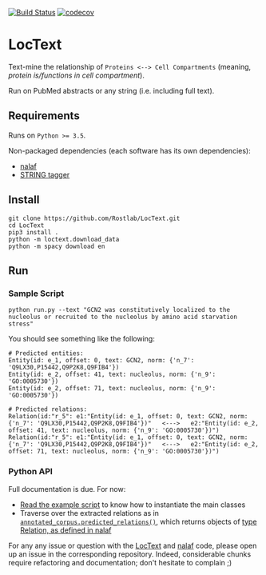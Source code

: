 [![Build Status](https://travis-ci.org/Rostlab/LocText.svg?branch=develop)](https://travis-ci.org/Rostlab/LocText)
[![codecov](https://codecov.io/gh/Rostlab/LocText/branch/develop/graph/badge.svg)](https://codecov.io/gh/Rostlab/LocText)

# LocText

Text-mine the relationship of `Proteins <--> Cell Compartments` (meaning, _protein is/functions in cell compartment_).

Run on PubMed abstracts or any string (i.e. including full text).

## Requirements

Runs on `Python >= 3.5`.

Non-packaged dependencies (each software has its own dependencies):

* [nalaf](https://github.com/Rostlab/nalaf)
* [STRING tagger](https://github.com/juanmirocks/STRING-tagger-server)


## Install

```shell
git clone https://github.com/Rostlab/LocText.git
cd LocText
pip3 install .
python -m loctext.download_data
python -m spacy download en
```


## Run


### Sample Script


```shell
python run.py --text "GCN2 was constitutively localized to the nucleolus or recruited to the nucleolus by amino acid starvation stress"
```

You should see something like the following:

```shell
# Predicted entities:
Entity(id: e_1, offset: 0, text: GCN2, norm: {'n_7': 'Q9LX30,P15442,Q9P2K8,Q9FIB4'})
Entity(id: e_2, offset: 41, text: nucleolus, norm: {'n_9': 'GO:0005730'})
Entity(id: e_2, offset: 71, text: nucleolus, norm: {'n_9': 'GO:0005730'})

# Predicted relations:
Relation(id:"r_5": e1:"Entity(id: e_1, offset: 0, text: GCN2, norm: {'n_7': 'Q9LX30,P15442,Q9P2K8,Q9FIB4'})"   <--->   e2:"Entity(id: e_2, offset: 41, text: nucleolus, norm: {'n_9': 'GO:0005730'})")
Relation(id:"r_5": e1:"Entity(id: e_1, offset: 0, text: GCN2, norm: {'n_7': 'Q9LX30,P15442,Q9P2K8,Q9FIB4'})"   <--->   e2:"Entity(id: e_2, offset: 71, text: nucleolus, norm: {'n_9': 'GO:0005730'})")
```

### Python API

Full documentation is due. For now:

* [Read the example script](run.py) to know how to instantiate the main classes
* Traverse over the extracted relations as in [`annotated_corpus.predicted_relations()`](https://github.com/Rostlab/nalaf/blob/develop/nalaf/structures/data.py#L104), which returns objects of [type Relation, as defined in nalaf](https://github.com/Rostlab/nalaf/blob/develop/nalaf/structures/data.py#L1963)


For any any issue or question with the [LocText](https://github.com/Rostlab/LocText) and [nalaf](https://github.com/Rostlab/nalaf) code, please open up an issue in the corresponding repository. Indeed, considerable chunks require refactoring and documentation; don't hesitate to complain ;)
